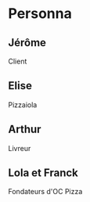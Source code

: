 # Personna
## Jérôme

Client


## Elise

Pizzaiola

## Arthur

Livreur

## Lola et Franck

Fondateurs d'OC Pizza